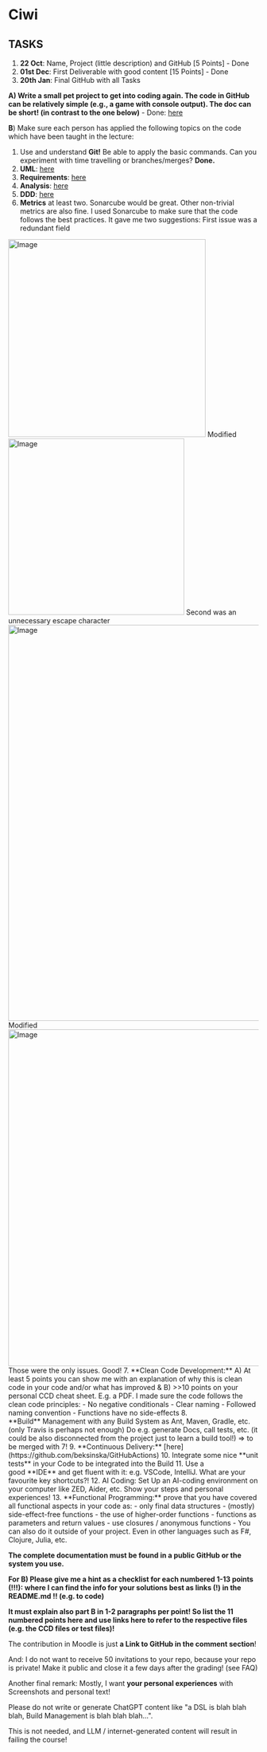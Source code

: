 # Ciwi

## TASKS

1. **22 Oct**: Name, Project (little description) and GitHub [5 Points] - Done
2. **01st Dec**: First Deliverable with good content [15 Points] - Done
3. **20th Jan**: Final GitHub with all Tasks

**A) Write a small pet project to get into coding again. The code in GitHub can be relatively simple (e.g., a game with console output). The doc can be short! (in contrast to the one below)** - Done: [here](https://github.com/beksinska/ciwi)

**B**) Make sure each person has applied the following topics on the code which have been taught in the lecture:

1. Use and understand **Git!** Be able to apply the basic commands. Can you experiment with time travelling or branches/merges? **Done.**
2. **UML**: [here](https://github.com/beksinska/cv_improvement_tool/tree/main/software_engineering_tasks/uml)
3. **Requirements**: [here](https://vintage-snowboard-5bd.notion.site/Requirements-17ac7d8ad36180f0b780fd1889f39b9d?pvs=4)
4. **Analysis**: [here](https://github.com/beksinska/cv_improvement_tool/blob/main/software_engineering_tasks/Analysis.pdf)
5. **DDD**: [here](https://github.com/beksinska/cv_improvement_tool/tree/main/software_engineering_tasks/ddd)
6. **Metrics** at least two. Sonarcube would be great. Other non-trivial metrics are also fine.
I used Sonarcube to make sure that the code follows the best practices. It gave me two suggestions:
First issue was a redundant field
<img width="397" alt="Image" src="https://github.com/user-attachments/assets/b768d5e1-c4c8-4eba-94f1-d8189c8e0bd6" />
Modified
<img width="354" alt="Image" src="https://github.com/user-attachments/assets/75adc8a5-7306-4d94-b37a-048860fe8e03" />
Second was an unnecessary escape character
<img width="795" alt="Image" src="https://github.com/user-attachments/assets/dff0f610-2988-4cdb-b526-193d41074d12" />
Modified
<img width="676" alt="Image" src="https://github.com/user-attachments/assets/e7de69a8-1a83-438b-aefe-f09ca2f70f6c" />
Those were the only issues. Good!
7. **Clean Code Development:** A) At least 5 points you can show me with an explanation of why this is clean code in your code and/or what has improved & B) >>10 points on your personal CCD cheat sheet. E.g. a PDF.
I made sure the code follows the clean code principles:
- No negative conditionals
- Clear naming
- Followed naming convention
- Functions have no side-effects
8. **Build** Management with any Build System as Ant, Maven, Gradle, etc. (only Travis is perhaps not enough) Do e.g. generate Docs, call tests, etc. (it could be also disconnected from the project just to learn a build tool!) => to be merged with 7!
9. **Continuous Delivery:** [here](https://github.com/beksinska/GitHubActions)
10. Integrate some nice **unit tests** in your Code to be integrated into the Build
11. Use a good **IDE** and get fluent with it: e.g. VSCode, IntelliJ. What are your favourite key shortcuts?!
12. AI Coding: Set Up an AI-coding environment on your computer like ZED, Aider, etc. Show your steps and personal experiences! 
13. **Functional Programming:** prove that you have covered all functional aspects in your code as:
    - only final data structures
    - (mostly) side-effect-free functions
    - the use of higher-order functions
    - functions as parameters and return values
    - use closures / anonymous functions
    - You can also do it outside of your project. Even in other languages such as F#, Clojure, Julia, etc.

**The complete documentation must be found in a public GitHub or the system you use.**

**For B) Please give me a hint as a checklist for each numbered 1-13 points (!!!): where I can find the info for your solutions best as links (!) in the README.md !! (e.g. to code)**

**It must explain also part B in 1-2 paragraphs per point! So list the 11 numbered points here and use links here to refer to the respective files (e.g. the CCD files or test files)!**

The contribution in Moodle is just **a Link to GitHub in the comment section**!

And: I do not want to receive 50 invitations to your repo, because your repo is private! Make it public and close it a few days after the grading! (see FAQ)

Another final remark: Mostly, I want **your personal experiences** with Screenshots and personal text!

Please do not write or generate ChatGPT content like "a DSL is blah blah blah, Build Management is blah blah blah...".

This is not needed, and LLM / internet-generated content will result in failing the course!
